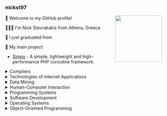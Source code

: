 
### nickst97

<img src="https://cdn.jsdelivr.net/gh/sy-records/staticfile@master/images/202007/huaji.gif" align="right" height="150">


🎉 Welcome to my GitHub profile!

👨🏻‍💻 I'm Nick Stavrakakis from Athens, Greece

🌱 I just graduated from 

🚀 My main project:

- [Simps](https://github.com/simple-swoole/simps) - A simple, lightweight and high-performance PHP coroutine framework.

<details>
<summary>Compilers</summary>

[LL1_Calculator_Parser](https://github.com/nickst97/LL1_Calculator_Parser)
[Translator_to_Java](https://github.com/nickst97/Translator_to_Java)
[MiniJava_Static_Checking](https://github.com/nickst97/MiniJava_Static_Checking)

</details>

<details>
<summary>Technologies of Internet Applications</summary>

[Online_Auction_Website](https://github.com/nickst97/Online_Auction_Website)
</details>

<details>
<summary>Data Mining</summary>

[Sentiment_Analysis](https://github.com/nickst97/Sentiment_Analysis)
</details>

<details>
<summary>Human-Computer Interaction</summary>

[Redesigning_Eudoxus](https://github.com/nickst97/Redesigning_Eudoxus)
</details>

<details>
<summary>Programming Systems</summary>

[Bitcoin_Transactions](https://github.com/nickst97/Bitcoin_Transactions)
[Simplified_Dropbox](https://github.com/nickst97/Simplified_Dropbox)
</details>

<details>
<summary>Software Development</summary>

[Join_Query_Optimization-SIGMOD2018](https://github.com/nickst97/Join_Query_Optimization-SIGMOD2018)
</details>

<details>
<summary>Operating Systems</summary>

[Transaction_System](https://github.com/nickst97/Transaction_System)
[Record_Search_Tree](https://github.com/nickst97/Record_Search_Tree)
[Port_Simulation](https://github.com/nickst97/Port_Simulation)
</details>

<details>
<summary>Object-Oriented Programming</summary>

[Carbon_Isotope_Simulation](https://github.com/nickst97/Carbon_Isotope_Simulation)
</details>
